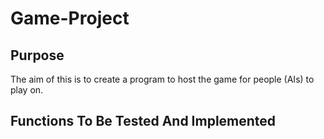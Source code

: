
# Game-Project

## Purpose
The aim of this is to create a program to host the game for people (AIs) to play on.

## Functions To Be Tested And Implemented

